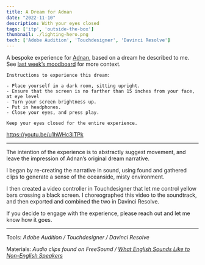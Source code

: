 ```yaml
---
title: A Dream for Adnan
date: "2022-11-10"
description: With your eyes closed
tags: ['itp', 'outside-the-box']
thumbnail: ./lighting-hero.png
tech: ['Adobe Audition', 'Touchdesigner', 'Davinci Resolve']
---
```

A bespoke experience for [Adnan](https://adnanaga.com/), based on a dream he described to me. See [last week’s moodboard](https://www.leiac.me/content/2022/2022-11-01_dreamscape-moodboard/) for more context.

```
Instructions to experience this dream:

- Place yourself in a dark room, sitting upright.
- Ensure that the screen is no farther than 15 inches from your face, at eye level
- Turn your screen brightness up.
- Put in headphones.
- Close your eyes, and press play.

Keep your eyes closed for the entire experience.
```

https://youtu.be/u1hWHc3lTPk

---

The intention of the experience is to abstractly suggest movement, and leave the impression of Adnan’s original dream narrative.

I began by re-creating the narrative in sound, using found and gathered clips to generate a sense of the oceanside, misty environment.

I then created a video controller in Touchdesigner that let me control yellow bars crossing a black screen. I choreographed this video to the soundtrack, and then exported and combined the two in Davinci Resolve.

 If you decide to engage with the experience, please reach out and let me know how it goes.

---

Tools: _Adobe Audition / Touchdesigner / Davinci Resolve_

Materials: _Audio clips found on FreeSound / [What English Sounds Like to Non-English Speakers](https://www.youtube.com/watch?v=yU2wkD-gbzI)_
